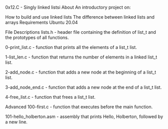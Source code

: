 0x12.C - Singly linked listsi
About
An introductory project on:

How to build and use linked lists
The difference between linked lists and arrays
Requirements
Ubuntu 20.04

File Descriptions
lists.h - header file containing the definition of list_t and the prototypes of all functions.

0-print_list.c - function that prints all the elements of a list_t list.

1-list_len.c - function that returns the number of elements in a linked list_t list.

2-add_node.c - function that adds a new node at the beginning of a list_t list.

3-add_node_end.c - function that adds a new node at the end of a list_t list.

4-free_list.c - function that frees a list_t list.

Advanced
100-first.c - function that executes before the main function.

101-hello_holberton.asm - assembly that prints Hello, Holberton, followed by a new line.
